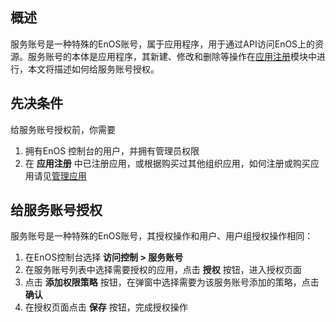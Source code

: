 ## 概述
服务账号是一种特殊的EnOS账号，属于应用程序，用于通过API访问EnOS上的资源。服务账号的本体是应用程序，其新建、修改和删除等操作在[应用注册](/docs/app-development/zh_CN/2.0.9/managing_apps.html)模块中进行，本文将描述如何给服务账号授权。

## 先决条件
给服务账号授权前，你需要
1. 拥有EnOS 控制台的用户，并拥有管理员权限
2. 在  **应用注册** 中已注册应用，或根据购买过其他组织应用，如何注册或购买应用请见[管理应用](/docs/app-development/zh_CN/2.0.9/managing_apps.html)

## 给服务账号授权
服务账号是一种特殊的EnOS账号，其授权操作和用户、用户组授权操作相同：
1. 在EnOS控制台选择 **访问控制 > 服务账号**
2. 在服务账号列表中选择需要授权的应用，点击 **授权** 按钮，进入授权页面
3. 点击 **添加权限策略** 按钮，在弹窗中选择需要为该服务账号添加的策略，点击 **确认**
4. 在授权页面点击 **保存** 按钮，完成授权操作
